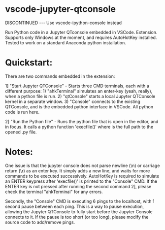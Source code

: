 # vscode-jupyter-qtconsole

DISCONTINUED --- Use vscode-ipython-console instead

Run Python code in a Jupyter QTconsole embedded in VSCode. Extension. 
Supports only Windows at the moment, and requires AutoHotKey installed.
Tested to work on a standard Anaconda python installation.

# Quickstart:
There are two commands embedded in the extension:

1] "Start Jupyter QTConsole" - Starts three CMD terminals, each with a different purpose:
	1) "ahkTerminal" simulates an enter-key (yeah, really), when a python file is run.
	2) "qtConsole" starts a local Jupyter QTConsole kernel in a separate window.
	3) "Console" connects to the existing QTConsole, and is the embedded python interface in VSCode. All python code is run here.
	
2] "Run the Python file" - Runs the python file that is open in the editor, and in focus. It calls a python function 'execfile(<filepath>)' where <filepath> is the full path to the opened .py file. 

# Notes:

One issue is that the jupyter console does not parse newline (\n) or carriage return (\r) as an enter key. It simply adds a new line, and waits for more commands to be executed successively. AutoHotKey is required to simulate an ENTER keypress after 'execfile(<filepath>)' is printed to the "Console" CMD. If the ENTER key is not pressed after running the second command 2], please check the terminal "ahkTerminal" for any errors. 

Secondly, the "Console" CMD is executing 6 pings to the localhost, with 1 second pause between each ping. This is a way to pause execution, allowing the Jupyter QTConsole to fully start before the Jupyter Console connects to it. If the pause is too short (or too long), please modify the source code to add/remove pings. 
